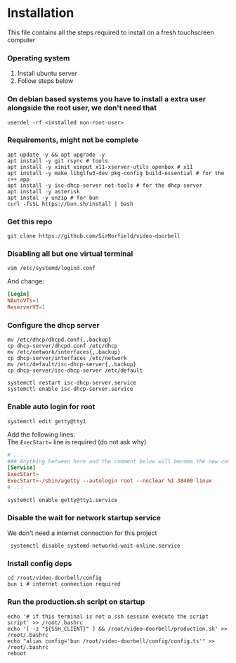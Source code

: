 # Installation

This file contains all the steps required to install on a fresh touchscreen computer

### Operating system
1. Install ubuntu server
2. Follow steps below

### On debian based systems you have to install a extra user alongside the root user, we don't need that
```shell
userdel -rf <installed non-root-user>
```

### Requirements, might not be complete
```shell
apt update -y && apt upgrade -y
apt install -y git rsync # tools
apt install -y xinit xinput x11-xserver-utils openbox # x11
apt install -y make libglfw3-dev pkg-config build-essential	# for the c++ app
apt install -y isc-dhcp-server net-tools # for the dhcp server
apt install -y asterisk
apt instal -y unzip # for bun
curl -fsSL https://bun.sh/install | bash
```

### Get this repo
```shell
git clone https://github.com/SirMorfield/video-doorbell
```

### Disabling all but one virtual terminal
```shell
vim /etc/systemd/logind.conf
```
And change:
```conf
[Login]
NAutoVTs=1
ReserverVT=1
```

### Configure the dhcp server
```shell
mv /etc/dhcp/dhcpd.conf{,.backup}
cp dhcp-server/dhcpd.conf /etc/dhcp
mv /etc/network/interfaces{,.backup}
cp dhcp-server/interfaces /etc/network
mv /etc/default/isc-dhcp-server{,.backup}
cp dhcp-server/isc-dhcp-server /etc/default

systemctl restart isc-dhcp-server.service
systemctl enable isc-dhcp-server.service
```

### Enable auto login for root
```shell
systemctl edit getty@tty1
```
Add the following lines:\
The `ExecStart=` line is required (do not ask why)
```conf
# ...
### Anything between here and the comment below will become the new contents of the file
[Service]
ExecStart=
ExecStart=-/sbin/agetty --autologin root --noclear %I 38400 linux
# ...
```

```shell
systemctl enable getty@tty1.service
```

### Disable the wait for network startup service
We don't need a internet connection for this project
```shell
 systemctl disable systemd-networkd-wait-online.service
```

### Install config deps
```shell
cd /root/video-doorbell/config
bun i # internet connection required
```

### Run the production.sh script on startup
```shell
echo '# if this terminal is not a ssh session execute the script script' >> /root/.bashrc
echo '[ -z "${SSH_CLIENT}" ] && /root/video-doorbell/production.sh' >> /root/.bashrc
echo "alias config='bun /root/video-doorbell/config/config.ts'" >> /root/.bashrc
reboot
```
